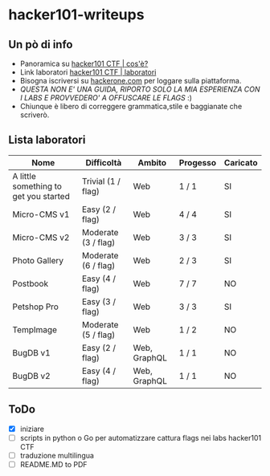 # hacker101-writeups

## Un pò di info
+ Panoramica su [hacker101 CTF | cos'è?](https://www.hackerone.com/for-hackers/hacker-101)
+ Link laboratori [hacker101 CTF | laboratori](https://ctf.hacker101.com/) 
+ Bisogna iscriversi su [hackerone.com](https://www.hackerone.com/) per loggare sulla piattaforma.
+ *QUESTA NON E' UNA GUIDA, RIPORTO SOLO LA MIA ESPERIENZA CON I LABS E PROVVEDERO' A OFFUSCARE LE FLAGS* :)
+ Chiunque è libero di correggere grammatica,stile e baggianate che scriverò.

## Lista laboratori 

| Nome                                           | Difficoltà                                        | Ambito       | Progesso | Caricato |
| ---------------------------------------------- | ------------------------------------------------- | ------------ | -------- |----------|
| A little something to get you started          | Trivial (1 / flag)                                | Web          | 1 / 1    | SI       |
| Micro-CMS v1                                   | Easy (2 / flag)                                   | Web          | 4 / 4    | SI       |
| Micro-CMS v2                                   | Moderate (3 / flag)                               | Web          | 3 / 3    | SI       |
| Photo Gallery                                  | Moderate (6 / flag)                               | Web          | 2 / 3    | SI       |
| Postbook	                                     | Easy (4 / flag)	                                 | Web          | 7 / 7    | NO       |
| Petshop Pro	                                   | Easy (3 / flag)		                               | Web          | 3 / 3    | SI       |
| TempImage	                                     | Moderate (5 / flag)		                           | Web          | 1 / 2    | NO       |
| BugDB v1	                                     | Easy (2 / flag)		                               | Web, GraphQL | 1 / 1    | NO       |
| BugDB v2	                                     | Easy (4 / flag)		                               | Web, GraphQL | 1 / 1    | NO       |

## ToDo
   * [x] iniziare
   * [ ] scripts in python o Go per automatizzare cattura flags nei labs hacker101 CTF
   * [ ] traduzione multilingua
   * [ ] README.MD to PDF
